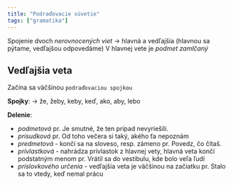 ```yaml
---
title: "Podraďovacie súvetie"
tags: ["gramatika"]
---
```


Spojenie dvoch *nerovnocených viet* -> hlavná a vedľajšia (hlavnou sa pýtame, vedľajšou odpovedáme)
V hlavnej vete je *podmet zamlčaný*

## Vedľajšia veta
Začína sa väčšinou `podraďovaciou spojkou`

**Spojky**:
-> že, žeby, keby, keď, ako, aby, lebo

**Delenie**:
- *podmetová*
	pr. Je smutné, že ten prípad nevyriešili.
- *prísudková*
	pr. Od toho večera si taký, akého ťa nepoznám
- *predmetová* - končí sa na sloveso, resp. zámeno
	pr. Povedz, čo čítaš.
- *prívlastková* - nahrádza prívlastok z hlavnej vety, hlavná veta končí podstatným menom
	pr. Vrátil sa do vestibulu, kde bolo veľa ľudí
- *príslovkového určenia* - vedľajšia veta je väčšinou na začiatku
	pr. Stalo sa to vtedy, keď nemal prácu

